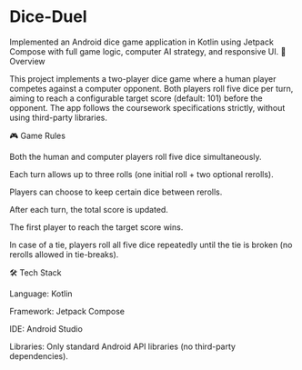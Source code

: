 # Dice-Duel
Implemented an Android dice game application in Kotlin using Jetpack Compose with full game logic,  computer AI strategy, and responsive UI.
📱 Overview

This project implements a two-player dice game where a human player competes against a computer opponent.
Both players roll five dice per turn, aiming to reach a configurable target score (default: 101) before the opponent.
The app follows the coursework specifications strictly, without using third-party libraries.

🎮 Game Rules

Both the human and computer players roll five dice simultaneously.

Each turn allows up to three rolls (one initial roll + two optional rerolls).

Players can choose to keep certain dice between rerolls.

After each turn, the total score is updated.

The first player to reach the target score wins.

In case of a tie, players roll all five dice repeatedly until the tie is broken (no rerolls allowed in tie-breaks).

🛠️ Tech Stack

Language: Kotlin

Framework: Jetpack Compose

IDE: Android Studio

Libraries: Only standard Android API libraries (no third-party dependencies).

